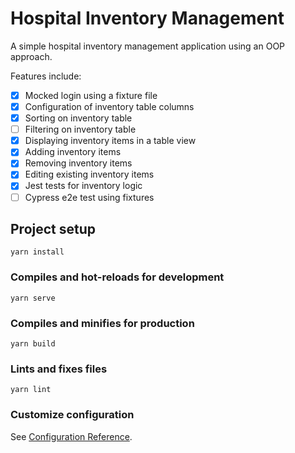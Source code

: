 # Hospital Inventory Management

A simple hospital inventory management application using an OOP approach.

Features include:

- [x] Mocked login using a fixture file
- [x] Configuration of inventory table columns
- [x] Sorting on inventory table
- [ ] Filtering on inventory table
- [x] Displaying inventory items in a table view
- [x] Adding inventory items
- [x] Removing inventory items
- [x] Editing existing inventory items
- [x] Jest tests for inventory logic
- [ ] Cypress e2e test using fixtures

## Project setup

```
yarn install
```

### Compiles and hot-reloads for development

```
yarn serve
```

### Compiles and minifies for production

```
yarn build
```

### Lints and fixes files

```
yarn lint
```

### Customize configuration

See [Configuration Reference](https://cli.vuejs.org/config/).
